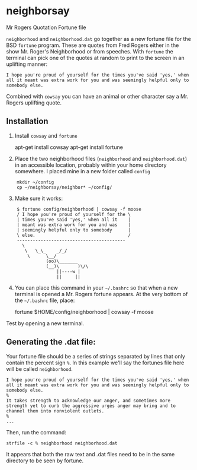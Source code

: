 # neighborsay
Mr Rogers Quotation Fortune file

`neighborhood` and `neighborhood.dat` go together as a new fortune file for the BSD `fortune` program. These are quotes from Fred Rogers either in the  show Mr. Roger's Neighborhood or from speeches. With `fortune` the terminal can pick one of the quotes at random to print to the screen in an uplifting manner:

    I hope you're proud of yourself for the times you've said 'yes,' when all it meant was extra work for you and was seemingly helpful only to somebody else.
  
Combined with `cowsay` you can have an animal or other character say a Mr. Rogers uplifting quote. 

## Installation
1. Install `cowsay` and `fortune`

    apt-get install cowsay
    apt-get install fortune
    
2. Place the two neighborhood files (`neighborhood` and `neighborhood.dat`) in an accessible location, probably within your home directory somewhere. I placed mine in a new folder called `config`

```
    mkdir ~/config
    cp ~/neighborsay/neighbor* ~/config/
```

3. Make sure it works:

```
    $ fortune config/neighborhood | cowsay -f moose
    / I hope you're proud of yourself for the \
    | times you've said 'yes,' when all it    |
    | meant was extra work for you and was    |
    | seemingly helpful only to somebody      |
    \ else.                                   /
    -----------------------------------------
      \
       \   \_\_    _/_/
        \      \__/
               (oo)\_______
               (__)\       )\/\
                   ||----w |
                   ||     ||
```


4. You can place this command in your `~/.bashrc` so that when a new terminal is opened a Mr. Rogers fortune appears. At the very bottom of the `~/.bashrc` file, place:

    fortune $HOME/config/neighborhood | cowsay -f moose
    
Test by opening a new terminal. 

## Generating the .dat file:
Your fortune file should be a series of strings separated by lines that only contain the percent sign `%`. In this example we'll say the fortunes file here will be called `neighborhood`.

    I hope you're proud of yourself for the times you've said 'yes,' when all it meant was extra work for you and was seemingly helpful only to somebody else.
    %
    It takes strength to acknowledge our anger, and sometimes more strength yet to curb the aggressive urges anger may bring and to channel them into nonviolent outlets.
    %
    ...
    
Then, run the command:

    strfile -c % neighborhood neighborhood.dat
    
It appears that both the raw text and .dat files need to be in the same directory to be seen by fortune. 
